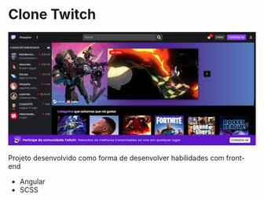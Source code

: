 # Clone Twitch

![Screenshot](demonstration.png)

Projeto desenvolvido como forma de desenvolver habilidades com front-end

- Angular
- SCSS